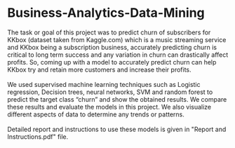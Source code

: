 # Business-Analytics-Data-Mining
The task or goal of this project was to predict churn of subscribers for KKbox (dataset taken from Kaggle.com) which is a music streaming service and KKbox being a subscription business, accurately predicting churn is critical to long term success and any variation in churn can drastically affect profits. So, coming up with a model to accurately predict churn can help KKbox try and retain more customers and increase their profits.\
\
We used supervised machine learning techniques such as Logistic regression, Decision trees, neural networks, SVM and random forest to predict the target class “churn” and show the obtained results. We compare these results and evaluate the models in this project. We also visualize different aspects of data to determine any trends or patterns.\
\
Detailed report and instructions to use these models is given in "Report and Instructions.pdf" file.

